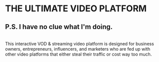 <body>
<h1>THE ULTIMATE VIDEO PLATFORM</h1>
<h2>P.S. I have no clue what I'm doing.</h2>
<br>
This interactive VOD & streaming video platform is designed for business owners, entrepreneurs, influencers, and marketers who are fed up with other video platforms that either steal their traffic or cost way too much.
</body>
